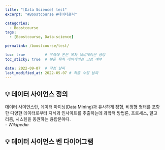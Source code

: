 ```yaml
---
title: "[Data Science] test"
excerpt: "#Boostcourse #데이터홀릭"

categories:
  - Boostcourse
tags:
  - [Boostcourse, Data-science]

permalink: /boostcourse/test/

toc: true         # 우측에 본문 목차 네비게이션 생성
toc_sticky: true  # 본문 목차 네비게이션 고정 여부

date: 2022-09-07  # 작성 날짜
last_modified_at: 2022-09-07 # 최종 수정 날짜
---
```


## 💡 데이터 사이언스 정의
데이터 사이언스란, 데이터 마이닝(Data Mining)과 유사하게 정형, 비정형 형태를 포함한 다양한 데이터로부터 지식과 인사이트를 추출하는데 과학적 방법론, 프로세스, 알고리즘, 시스템을 동원하는 융합분야다.  
*- Wikipedia*

## 💡 데이터 사이언스 벤 다이어그램
